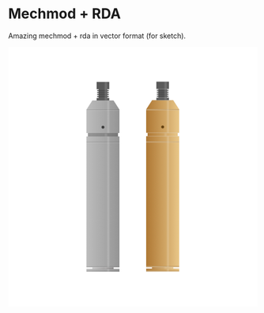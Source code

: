 # Mechmod + RDA

Amazing mechmod + rda in vector format (for sketch).

![mech + RDA](https://raw.githubusercontent.com/greendoglab/mechwithrda/master/mech.png)
